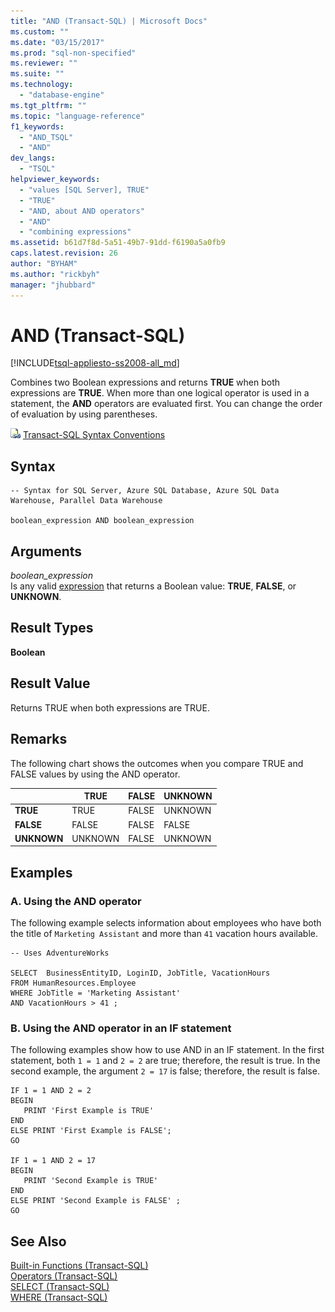 ```yaml
---
title: "AND (Transact-SQL) | Microsoft Docs"
ms.custom: ""
ms.date: "03/15/2017"
ms.prod: "sql-non-specified"
ms.reviewer: ""
ms.suite: ""
ms.technology: 
  - "database-engine"
ms.tgt_pltfrm: ""
ms.topic: "language-reference"
f1_keywords: 
  - "AND_TSQL"
  - "AND"
dev_langs: 
  - "TSQL"
helpviewer_keywords: 
  - "values [SQL Server], TRUE"
  - "TRUE"
  - "AND, about AND operators"
  - "AND"
  - "combining expressions"
ms.assetid: b61d7f8d-5a51-49b7-91dd-f6190a5a0fb9
caps.latest.revision: 26
author: "BYHAM"
ms.author: "rickbyh"
manager: "jhubbard"
---
```

# AND (Transact-SQL)
[!INCLUDE[tsql-appliesto-ss2008-all_md](../../includes/tsql-appliesto-ss2008-all-md.md)]

  Combines two Boolean expressions and returns **TRUE** when both expressions are **TRUE**. When more than one logical operator is used in a statement, the **AND** operators are evaluated first. You can change the order of evaluation by using parentheses.  
  
 ![Topic link icon](../../database-engine/configure-windows/media/topic-link.gif "Topic link icon") [Transact-SQL Syntax Conventions](../../t-sql/language-elements/transact-sql-syntax-conventions-transact-sql.md)  
  
## Syntax  
  
```  
-- Syntax for SQL Server, Azure SQL Database, Azure SQL Data Warehouse, Parallel Data Warehouse  
  
boolean_expression AND boolean_expression  
```  
  
## Arguments  
 *boolean_expression*  
 Is any valid [expression](../../t-sql/language-elements/expressions-transact-sql.md) that returns a Boolean value: **TRUE**, **FALSE**, or **UNKNOWN**.  
  
## Result Types  
 **Boolean**  
  
## Result Value  
 Returns TRUE when both expressions are TRUE.  
  
## Remarks  
 The following chart shows the outcomes when you compare TRUE and FALSE values by using the AND operator.  
  
||TRUE|FALSE|UNKNOWN|  
|------|----------|-----------|-------------|  
|**TRUE**|TRUE|FALSE|UNKNOWN|  
|**FALSE**|FALSE|FALSE|FALSE|  
|**UNKNOWN**|UNKNOWN|FALSE|UNKNOWN|  
  
## Examples  
  
### A. Using the AND operator  
 The following example selects information about employees who have both the title of `Marketing Assistant` and more than `41` vacation hours available.  
  
```  
-- Uses AdventureWorks  
  
SELECT  BusinessEntityID, LoginID, JobTitle, VacationHours   
FROM HumanResources.Employee  
WHERE JobTitle = 'Marketing Assistant'  
AND VacationHours > 41 ;  
```  
  
### B. Using the AND operator in an IF statement  
 The following examples show how to use AND in an IF statement. In the first statement, both `1 = 1` and `2 = 2` are true; therefore, the result is true. In the second example, the argument `2 = 17` is false; therefore, the result is false.  
  
```  
IF 1 = 1 AND 2 = 2  
BEGIN  
   PRINT 'First Example is TRUE'  
END  
ELSE PRINT 'First Example is FALSE';  
GO  
  
IF 1 = 1 AND 2 = 17  
BEGIN  
   PRINT 'Second Example is TRUE'  
END  
ELSE PRINT 'Second Example is FALSE' ;  
GO  
```  
  
## See Also  
 [Built-in Functions &#40;Transact-SQL&#41;](../Topic/Built-in%20Functions%20\(Transact-SQL\).md)   
 [Operators &#40;Transact-SQL&#41;](../../t-sql/language-elements/operators-transact-sql.md)   
 [SELECT &#40;Transact-SQL&#41;](../../t-sql/queries/select-transact-sql.md)   
 [WHERE &#40;Transact-SQL&#41;](../../t-sql/queries/where-transact-sql.md)  
  
  